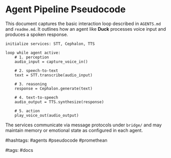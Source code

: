 # Agent Pipeline Pseudocode

This document captures the basic interaction loop described in `AGENTS.md` and `readme.md`.
It outlines how an agent like **Duck** processes voice input and produces a spoken response.

```pseudo
initialize services: STT, Cephalon, TTS

loop while agent active:
    # 1. perception
    audio_input = capture_voice_in()

    # 2. speech-to-text
    text = STT.transcribe(audio_input)

    # 3. reasoning
    response = Cephalon.generate(text)

    # 4. text-to-speech
    audio_output = TTS.synthesize(response)

    # 5. action
    play_voice_out(audio_output)
```

The services communicate via message protocols under `bridge/` and may
maintain memory or emotional state as configured in each agent.

#hashtags: #agents #pseudocode #promethean

#tags: #docs
